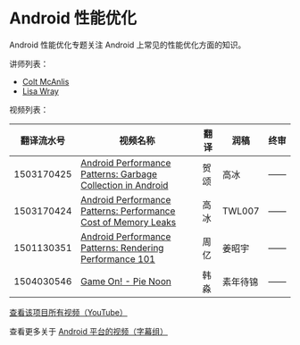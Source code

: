 # Android 性能优化

Android 性能优化专题关注 Android 上常见的性能优化方面的知识。

讲师列表：

*   [Colt McAnlis](https://plus.google.com/+ColtMcAnlis)
*   [Lisa Wray](https://plus.google.com/+LisaWrayZeitouni)
 
视频列表：

| 翻译流水号 | 视频名称 | 翻译 | 润稿 | 终审 |
| -- | -- | -- | -- | -- |
| 1503170425 | [Android Performance Patterns: Garbage Collection in Android](/Android/088-Android-Performance-Patterns/1503170425-garbage-collection-in-android.html)  | 贺颂 | 高冰 | —— |
| 1503170424 | [Android Performance Patterns: Performance Cost of Memory Leaks](/Android/088-Android-Performance-Patterns/1503170424-performance-cost-of-memory-leaks.html)  | 高冰 | TWL007 | —— |
| 1501130351 | [Android Performance Patterns: Rendering Performance 101](/Android/088-Android-Performance-Patterns/1501130351-rendering-performance-101.html)  | 周亿 | 姜昭宇 | —— |
| 1504030546 | [Game On! - Pie Noon](/Android/031-Game-On/1503060393-pie-noon.html)  | 韩淼 | 素年待锦 | —— |

[查看该项目所有视频（YouTube）](https://www.youtube.com/playlist?list=PLOU2XLYxmsIKEOXh5TwZEv89aofHzNCiu)

查看更多关于 [Android 平台的视频（字幕组）](/Android/index.html)
